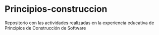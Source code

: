 # Principios-construccion
Repositorio con las actividades realizadas en la experiencia educativa de Principios de Construcción de Software
